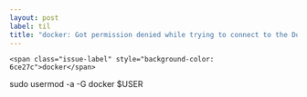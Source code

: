 ```yaml
---
layout: post
label: til
title: "docker: Got permission denied while trying to connect to the Docker daemon socket"
---
```


<p>
  
  	<span class="issue-label" style="background-color: 6ce27c">docker</span>
  
</p>
sudo usermod -a -G docker $USER


